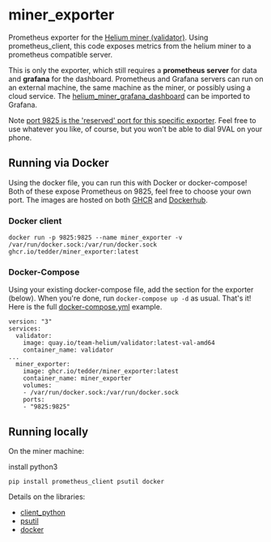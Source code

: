 # miner\_exporter
Prometheus exporter for the [Helium miner (validator)](https://github.com/helium/miner). Using prometheus\_client, this code exposes metrics from the helium miner to a prometheus compatible server. 

This is only the exporter, which still requires a **prometheus server** for data and **grafana** for the dashboard. Prometheus and Grafana servers can run on an external machine, the same machine as the miner, or possibly using a cloud service. The [helium\_miner\_grafana\_dashboard](https://github.com/tedder/helium_miner_grafana_dashboard) can be imported to Grafana.

Note [port 9825 is the 'reserved' port for this specific exporter](https://github.com/prometheus/prometheus/wiki/Default-port-allocations). Feel free to use whatever you like, of course, but you won't be able to dial 9VAL on your phone.


## Running via Docker
Using the docker file, you can run this with Docker or docker-compose! Both of these expose Prometheus on 9825, feel free to choose your own port. The images are hosted on both [GHCR](https://github.com/users/tedder/packages/container/package/miner_exporter) and [Dockerhub](https://hub.docker.com/r/tedder42/miner_exporter).

### Docker client
```
docker run -p 9825:9825 --name miner_exporter -v /var/run/docker.sock:/var/run/docker.sock ghcr.io/tedder/miner_exporter:latest
```

### Docker-Compose
Using your existing docker-compose file, add the section for the exporter (below). When you're done, run `docker-compose up -d` as usual. That's it! Here is the full [docker-compose.yml](docker-compose.yml) example.
```
version: "3"
services:
  validator:
    image: quay.io/team-helium/validator:latest-val-amd64
    container_name: validator
...
  miner_exporter:
    image: ghcr.io/tedder/miner_exporter:latest
    container_name: miner_exporter
    volumes:
    - /var/run/docker.sock:/var/run/docker.sock
    ports:
    - "9825:9825"
```

## Running locally
On the miner machine:

install python3
```
pip install prometheus_client psutil docker
```
Details on the libraries:
* [client\_python](https://github.com/prometheus/client_python)
* [psutil](https://github.com/giampaolo/psutil)
* [docker](https://pypi.org/project/docker/)


